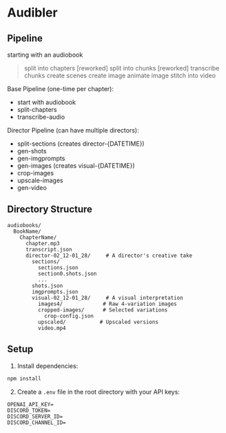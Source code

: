 # Audibler

## Pipeline

starting with an audiobook
> split into chapters [reworked]
> split into chunks [reworked]
> transcribe chunks
> create scenes
> create image
> animate image
> stitch into video

Base Pipeline (one-time per chapter):
- start with audiobook
- split-chapters
- transcribe-audio

Director Pipeline (can have multiple directors):
- split-sections (creates director-{DATETIME})
- gen-shots
- gen-imgprompts
- gen-images (creates visual-{DATETIME})
- crop-images
- upscale-images
- gen-video

## Directory Structure
```
audiobooks/
  BookName/
    ChapterName/
      chapter.mp3
      transcript.json
      director-02_12-01_28/     # A director's creative take
        sections/
          sections.json
          section0.shots.json
          ...
        shots.json
        imgprompts.json
        visual-02_12-01_28/     # A visual interpretation
          images4/             # Raw 4-variation images
          cropped-images/      # Selected variations
            crop-config.json
          upscaled/           # Upscaled versions
          video.mp4
```

## Setup

1. Install dependencies:
```bash
npm install
```

2. Create a `.env` file in the root directory with your API keys:
```
OPENAI_API_KEY=
DISCORD_TOKEN=
DISCORD_SERVER_ID=
DISCORD_CHANNEL_ID=
```
